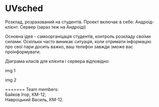 UVsched
=====
Розклад, розрахований на студентів. Проект включає в себе:
Aндроід-клієнт. 
Сервер (зараз теж на Андроіді)

Основна ідея - самоорганіцація студентів, контроль розкладу своїми силами.
Оскільки часто виникає ситуація, коли отримати інформацію про свої пари досить важко, ваш телефон завжди зможе вас проінформувати. 

Діаграма класів для клієнта і сервера відповідно:

img 1

img 2


=======
Team members:  
Байков Ігор, КМ-12;  
Навроцький Василь, КМ-12.
